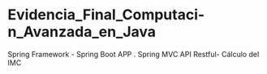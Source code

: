# Evidencia_Final_Computaci-n_Avanzada_en_Java
Spring Framework  - Spring Boot APP . Spring MVC API Restful- Cálculo del IMC
